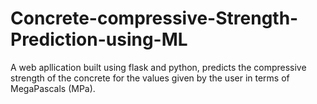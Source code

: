 # Concrete-compressive-Strength-Prediction-using-ML
A web apllication built using flask and python, predicts the compressive strength of the concrete for the values given by the user in terms of MegaPascals (MPa).


